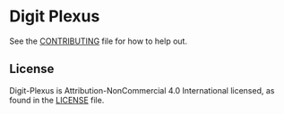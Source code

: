 # Digit Plexus

See the [CONTRIBUTING](CONTRIBUTING.md) file for how to help out.

## License
Digit-Plexus is Attribution-NonCommercial 4.0 International licensed, as found in the [LICENSE](LICENSE) file.